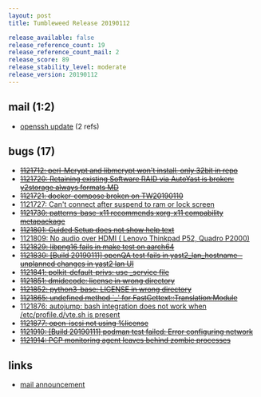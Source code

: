 ```yaml
---
layout: post
title: Tumbleweed Release 20190112

release_available: false
release_reference_count: 19
release_reference_count_mail: 2
release_score: 89
release_stability_level: moderate
release_version: 20190112
---
```


## mail (1:2)

- [openssh update](https://lists.opensuse.org/opensuse-factory/2019-01/msg00170.html) (2 refs)

## bugs (17)

<!--more-->

- ~~[1121712: perl-Mcrypt and libmcrypt won't install, only 32bit in repo](https://bugzilla.opensuse.org/show_bug.cgi?id=1121712)~~
- ~~[1121720: Retaining existing Software RAID via AutoYast is broken: y2storage always formats MD](https://bugzilla.opensuse.org/show_bug.cgi?id=1121720)~~
- ~~[1121721: docker-compose broken on TW20190110](https://bugzilla.opensuse.org/show_bug.cgi?id=1121721)~~
- [1121727: Can't connect after suspend to ram or lock screen](https://bugzilla.opensuse.org/show_bug.cgi?id=1121727)
- ~~[1121730: patterns-base-x11 recommends xorg-x11 compability metapackage](https://bugzilla.opensuse.org/show_bug.cgi?id=1121730)~~
- ~~[1121801: Guided Setup does not show help text](https://bugzilla.opensuse.org/show_bug.cgi?id=1121801)~~
- [1121809: No audio over HDMI ( Lenovo Thinkpad P52, Quadro P2000)](https://bugzilla.opensuse.org/show_bug.cgi?id=1121809)
- ~~[1121829: libpng16 fails in make test on aarch64](https://bugzilla.opensuse.org/show_bug.cgi?id=1121829)~~
- ~~[1121830: \[Build 20190111\] openQA test fails in yast2_lan_hostname - unplanned changes in yast2 lan UI](https://bugzilla.opensuse.org/show_bug.cgi?id=1121830)~~
- ~~[1121841: polkit-default-privs: use _service file](https://bugzilla.opensuse.org/show_bug.cgi?id=1121841)~~
- ~~[1121851: dmidecode: license in wrong directory](https://bugzilla.opensuse.org/show_bug.cgi?id=1121851)~~
- ~~[1121852: python3-base: LICENSE in wrong directory](https://bugzilla.opensuse.org/show_bug.cgi?id=1121852)~~
- ~~[1121865: undefined method `_' for FastGettext::Translation:Module](https://bugzilla.opensuse.org/show_bug.cgi?id=1121865)~~
- [1121876: autojump: bash integration does not work when /etc/profile.d/vte.sh is present](https://bugzilla.opensuse.org/show_bug.cgi?id=1121876)
- ~~[1121877: open-iscsi not using %license](https://bugzilla.opensuse.org/show_bug.cgi?id=1121877)~~
- ~~[1121910: \[Build 20190111\] podman test failed: Error configuring network](https://bugzilla.opensuse.org/show_bug.cgi?id=1121910)~~
- ~~[1121914: PCP monitoring agent leaves behind zombie processes](https://bugzilla.opensuse.org/show_bug.cgi?id=1121914)~~



## links

- [mail announcement](https://lists.opensuse.org/opensuse-factory/2019-01/msg00132.html)
